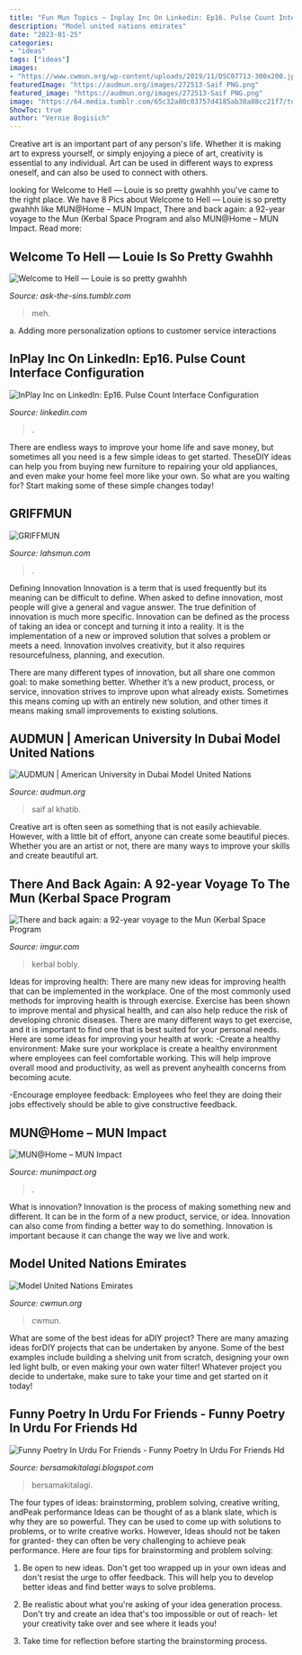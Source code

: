 ```yaml
---
title: "Fun Mun Topics ~ Inplay Inc On Linkedin: Ep16. Pulse Count Interface Configuration"
description: "Model united nations emirates"
date: "2023-01-25"
categories:
- "ideas"
tags: ["ideas"]
images:
- "https://www.cwmun.org/wp-content/uploads/2019/11/DSC07713-300x200.jpg"
featuredImage: "https://audmun.org/images/272513-Saif PNG.png"
featured_image: "https://audmun.org/images/272513-Saif PNG.png"
image: "https://64.media.tumblr.com/65c32a80c03757d4185ab30a88cc21f7/tumblr_pkf6h0kTM71uyb5ju_1280.png"
ShowToc: true
author: "Vernie Bogisich"
---
```



Creative art is an important part of any person's life. Whether it is making art to express yourself, or simply enjoying a piece of art, creativity is essential to any individual. Art can be used in different ways to express oneself, and can also be used to connect with others.

	

		
looking for Welcome to Hell — Louie is so pretty gwahhh you've came to the right place. We have 8 Pics about Welcome to Hell — Louie is so pretty gwahhh like MUN@Home – MUN Impact, There and back again: a 92-year voyage to the Mun (Kerbal Space Program and also MUN@Home – MUN Impact. Read more:
		
    
## Welcome To Hell — Louie Is So Pretty Gwahhh

<img loading=lazy src="https://64.media.tumblr.com/65c32a80c03757d4185ab30a88cc21f7/tumblr_pkf6h0kTM71uyb5ju_1280.png" onerror="this.onerror=null;this.src='https://tse1.mm.bing.net/th?id=OIP.tqct3hRDvvVutC283kAIZQHaHa&amp;pid=15.1';" alt="Welcome to Hell — Louie is so pretty gwahhh">

_Source: ask-the-sins.tumblr.com_

>meh. 

	

a. Adding more personalization options to customer service interactions 

    
## InPlay Inc On LinkedIn: Ep16. Pulse Count Interface Configuration

<img loading=lazy src="https://media-exp1.licdn.com/dms/image/D561BAQFMmQZKKCYH0Q/company-background_10000/0/1655669880581?e=1665594000&amp;v=beta&amp;t=IpJohOwL8uM7EOYMNaM3tUp8R1zsUm7oloJsZoLKWqI" onerror="this.onerror=null;this.src='https://tse4.mm.bing.net/th?id=OIP.lnyEmc27-Yr_LGNmRbHx6AHaEF&amp;pid=15.1';" alt="InPlay Inc on LinkedIn: Ep16. Pulse Count Interface Configuration">

_Source: linkedin.com_

>. 

	

There are endless ways to improve your home life and save money, but sometimes all you need is a few simple ideas to get started. TheseDIY ideas can help you from buying new furniture to repairing your old appliances, and even make your home feel more like your own. So what are you waiting for? Start making some of these simple changes today!

    
## GRIFFMUN

<img loading=lazy src="http://www.lahsmun.com/uploads/7/1/6/3/71637685/copy-of-img-5825_2.jpg" onerror="this.onerror=null;this.src='https://tse4.mm.bing.net/th?id=OIP.inyp0wZzfhdHc9rhogHEZAHaLH&amp;pid=15.1';" alt="GRIFFMUN">

_Source: lahsmun.com_

>. 

	

Defining Innovation
Innovation is a term that is used frequently but its meaning can be difficult to define. When asked to define innovation, most people will give a general and vague answer. The true definition of innovation is much more specific.
Innovation can be defined as the process of taking an idea or concept and turning it into a reality. It is the implementation of a new or improved solution that solves a problem or meets a need. Innovation involves creativity, but it also requires resourcefulness, planning, and execution.

There are many different types of innovation, but all share one common goal: to make something better. Whether it’s a new product, process, or service, innovation strives to improve upon what already exists. Sometimes this means coming up with an entirely new solution, and other times it means making small improvements to existing solutions.

    
## AUDMUN | American University In Dubai Model United Nations

<img loading=lazy src="https://audmun.org/images/272513-Saif PNG.png" onerror="this.onerror=null;this.src='https://tse2.mm.bing.net/th?id=OIP.JLU_MPs0W_a5YEy4-EDjhAAAAA&amp;pid=15.1';" alt="AUDMUN | American University in Dubai Model United Nations">

_Source: audmun.org_

>saif al khatib. 

	

Creative art is often seen as something that is not easily achievable. However, with a little bit of effort, anyone can create some beautiful pieces. Whether you are an artist or not, there are many ways to improve your skills and create beautiful art.

    
## There And Back Again: A 92-year Voyage To The Mun (Kerbal Space Program

<img loading=lazy src="http://i.imgur.com/3M7zYx7.jpg" onerror="this.onerror=null;this.src='https://tse2.mm.bing.net/th?id=OIP.7Efb2qC0RJxHsKLTTZav9AHaEK&amp;pid=15.1';" alt="There and back again: a 92-year voyage to the Mun (Kerbal Space Program">

_Source: imgur.com_

>kerbal bobly. 

	

Ideas for improving health:
There are many new ideas for improving health that can be implemented in the workplace. One of the most commonly used methods for improving health is through exercise. Exercise has been shown to improve mental and physical health, and can also help reduce the risk of developing chronic diseases. There are many different ways to get exercise, and it is important to find one that is best suited for your personal needs. Here are some ideas for improving your health at work: 
-Create a healthy environment: Make sure your workplace is create a healthy environment where employees can feel comfortable working. This will help improve overall mood and productivity, as well as prevent anyhealth concerns from becoming acute. 

-Encourage employee feedback: Employees who feel they are doing their jobs effectively should be able to give constructive feedback.

    
## MUN@Home – MUN Impact

<img loading=lazy src="http://munimpact.org/wp-content/uploads/2020/04/Smaller-banner-mailchip.jpeg" onerror="this.onerror=null;this.src='https://tse4.mm.bing.net/th?id=OIP.uYKoX8poLWAAIbv-1LcotwHaE8&amp;pid=15.1';" alt="MUN@Home – MUN Impact">

_Source: munimpact.org_

>. 

	

What is innovation?
Innovation is the process of making something new and different. It can be in the form of a new product, service, or idea. Innovation can also come from finding a better way to do something. Innovation is important because it can change the way we live and work.

    
## Model United Nations Emirates

<img loading=lazy src="https://www.cwmun.org/wp-content/uploads/2019/11/DSC07713-300x200.jpg" onerror="this.onerror=null;this.src='https://tse2.mm.bing.net/th?id=OIP.NSm3zlh8ZK4qCGN_Ghb31QAAAA&amp;pid=15.1';" alt="Model United Nations Emirates">

_Source: cwmun.org_

>cwmun. 

	

What are some of the best ideas for aDIY project?
There are many amazing ideas forDIY projects that can be undertaken by anyone. Some of the best examples include building a shelving unit from scratch, designing your own led light bulb, or even making your own water filter! Whatever project you decide to undertake, make sure to take your time and get started on it today!

    
## Funny Poetry In Urdu For Friends - Funny Poetry In Urdu For Friends Hd

<img loading=lazy src="https://i.ibb.co/FJF6GqF/Adobe-Post-20201008-1449220-5250399883932435.png" onerror="this.onerror=null;this.src='https://tse2.mm.bing.net/th?id=OIP.Wuz3-KKo3fBglP1FfGzPzgHaHa&amp;pid=15.1';" alt="Funny Poetry In Urdu For Friends - Funny Poetry In Urdu For Friends Hd">

_Source: bersamakitalagi.blogspot.com_

>bersamakitalagi. 

	

The four types of ideas: brainstorming, problem solving, creative writing, andPeak performance
Ideas can be thought of as a blank slate, which is why they are so powerful. They can be used to come up with solutions to problems, or to write creative works. However, Ideas should not be taken for granted- they can often be very challenging to achieve peak performance. Here are four tips for brainstorming and problem solving:
1. Be open to new ideas. Don't get too wrapped up in your own ideas and don't resist the urge to offer feedback. This will help you to develop better ideas and find better ways to solve problems.

2. Be realistic about what you're asking of your idea generation process. Don't try and create an idea that's too impossible or out of reach- let your creativity take over and see where it leads you!

3. Take time for reflection before starting the brainstorming process.

